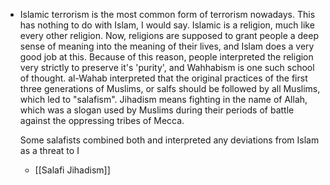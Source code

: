 
- Islamic terrorism is the most common form of terrorism nowadays. This has nothing to do with Islam, I would say. Islamic is a religion, much like every other religion. Now, religions are supposed to grant people a deep sense of meaning into the meaning of their lives, and Islam does a very good job at this. Because of this reason, people interpreted the religion very strictly to preserve it's 'purity', and Wahhabism is one such school of thought. al-Wahab interpreted that the original practices of the first three generations of Muslims, or salfs should be followed by all Muslims, which led to "salafism". Jihadism means fighting in the name of Allah, which was a slogan used by Muslims during their periods of battle against the oppressing tribes of Mecca. 
  
  Some salafists combined both and interpreted any deviations from Islam as a threat to I
	- [[Salafi Jihadism]]